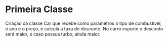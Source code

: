 # Primeira Classe
Criação da classe Car que recebe como paramêtros o tipo de combustivel, o ano e o preço, e calcula a taxa de desconto. No carro esporte o desconto será maior, e caso possua turbo, ainda maior.

